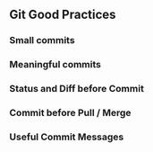## Git Good Practices### Small commits### Meaningful commits### Status and Diff before Commit### Commit before Pull / Merge### Useful Commit Messages